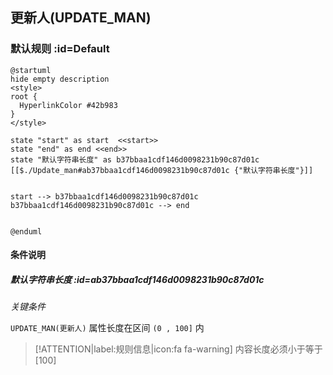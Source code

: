 ## 更新人(UPDATE_MAN) <!-- {docsify-ignore-all} -->

   

### 默认规则 :id=Default

```plantuml
@startuml
hide empty description
<style>
root {
  HyperlinkColor #42b983
}
</style>

state "start" as start  <<start>>
state "end" as end <<end>>
state "默认字符串长度" as b37bbaa1cdf146d0098231b90c87d01c [[$./Update_man#ab37bbaa1cdf146d0098231b90c87d01c {"默认字符串长度"}]]


start --> b37bbaa1cdf146d0098231b90c87d01c 
b37bbaa1cdf146d0098231b90c87d01c --> end 


@enduml
```

#### 条件说明

##### 默认字符串长度 :id=ab37bbaa1cdf146d0098231b90c87d01c


*关键条件*


`UPDATE_MAN(更新人)` 属性长度在区间 `(0 , 100]` 内

> [!ATTENTION|label:规则信息|icon:fa fa-warning]
> 内容长度必须小于等于[100]







